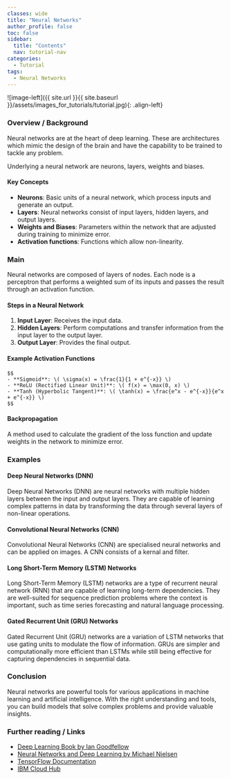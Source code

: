```yaml
---
classes: wide
title: "Neural Networks"
author_profile: false
toc: false
sidebar:
  title: "Contents"
  nav: tutorial-nav
categories:
  - Tutorial
tags:
  - Neural Networks
---
```



![image-left]({{ site.url }}{{ site.baseurl }}/assets/images_for_tutorials/tutorial.jpg){: .align-left}

<h3>Overview / Background</h3>

Neural networks are at the heart of deep learning.  These are architectures which mimic the design of the brain and have the capability to be trained to tackle  any problem.  

Underlying a neural network are neurons, layers, weights and biases.

#### Key Concepts
- **Neurons**: Basic units of a neural network, which process inputs and generate an output.
- **Layers**: Neural networks consist of input layers, hidden layers, and output layers.
- **Weights and Biases**: Parameters within the network that are adjusted during training to minimize error.
- **Activation functions**: Functions which allow non-linearity.

<h3>Main</h3>

Neural networks are composed of layers of nodes. Each node is a perceptron that performs a weighted sum of its inputs and passes the result through an activation function.

#### Steps in a Neural Network
1. **Input Layer**: Receives the input data.
2. **Hidden Layers**: Perform computations and transfer information from the input layer to the output layer.
3. **Output Layer**: Provides the final output.

#### Example Activation Functions
```
$$
- **Sigmoid**: \( \sigma(x) = \frac{1}{1 + e^{-x}} \)
- **ReLU (Rectified Linear Unit)**: \( f(x) = \max(0, x) \)
- **Tanh (Hyperbolic Tangent)**: \( \tanh(x) = \frac{e^x - e^{-x}}{e^x + e^{-x}} \)
$$
```

#### Backpropagation
A method used to calculate the gradient of the loss function and update weights in the network to minimize error.

<h3>Examples</h3>

#### Deep Neural Networks (DNN)
Deep Neural Networks (DNN) are neural networks with multiple hidden layers between the input and output layers. They are capable of learning complex patterns in data by transforming the data through several layers of non-linear operations.

#### Convolutional Neural Networks (CNN)
Convolutional Neural Networks (CNN) are specialised neural networks and can be applied on images. A CNN consists of a kernal and filter.

#### Long Short-Term Memory (LSTM) Networks
Long Short-Term Memory (LSTM) networks are a type of recurrent neural network (RNN) that are capable of learning long-term dependencies. They are well-suited for sequence prediction problems where the context is important, such as time series forecasting and natural language processing.

#### Gated Recurrent Unit (GRU) Networks
Gated Recurrent Unit (GRU) networks are a variation of LSTM networks that use gating units to modulate the flow of information. GRUs are simpler and computationally more efficient than LSTMs while still being effective for capturing dependencies in sequential data.

<h3>Conclusion</h3>

Neural networks are powerful tools for various applications in machine learning and artificial intelligence. With the right understanding and tools, you can build models that solve complex problems and provide valuable insights.

<h3>Further reading / Links</h3>

- [Deep Learning Book by Ian Goodfellow](http://www.deeplearningbook.org/)
- [Neural Networks and Deep Learning by Michael Nielsen](http://neuralnetworksanddeeplearning.com/)
- [TensorFlow Documentation](https://www.tensorflow.org/)
- [IBM Cloud Hub](https://www.ibm.com/cloud/learn/neural-networks)

